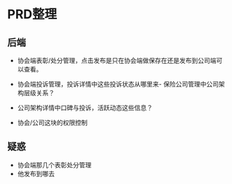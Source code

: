 # PRD整理

## 后端

- 协会端表彰/处分管理，点击发布是只在协会端做保存在还是发布到公司端可以查看。

- 协会端投诉管理，投诉详情中这些投诉状态从哪里来- 保险公司管理中公司架构层级关系？


- 公司架构详情中口碑与投诉，活跃动态这些信息？


- 协会/公司这块的权限控制

## 疑惑

- 协会端那几个表彰处分管理
- 他发布到哪去